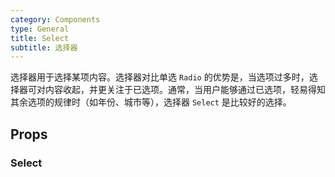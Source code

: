 ```yaml
---
category: Components
type: General
title: Select
subtitle: 选择器
---
```


选择器用于选择某项内容。选择器对比单选 `Radio` 的优势是，当选项过多时，选择器可对内容收起，并更关注于已选项。通常，当用户能够通过已选项，轻易得知其余选项的规律时（如年份、城市等），选择器 `Select` 是比较好的选择。

## Props
### Select